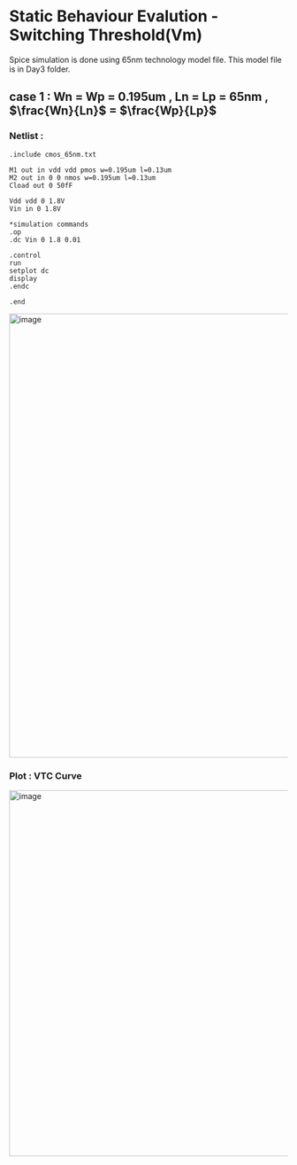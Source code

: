 # Static Behaviour Evalution - Switching Threshold(Vm)

Spice simulation is done using 65nm technology model file. This model file is in Day3 folder.

## case 1 : Wn = Wp = 0.195um , Ln = Lp = 65nm ,  $\frac{Wn}{Ln}$ = $\frac{Wp}{Lp}$ 

### Netlist : 
```
.include cmos_65nm.txt

M1 out in vdd vdd pmos w=0.195um l=0.13um
M2 out in 0 0 nmos w=0.195um l=0.13um
Cload out 0 50fF

Vdd vdd 0 1.8V
Vin in 0 1.8V

*simulation commands
.op
.dc Vin 0 1.8 0.01

.control
run
setplot dc
display
.endc

.end
```
<img width="942" height="802" alt="image" src="https://github.com/user-attachments/assets/b904853b-075d-434e-b880-5d0774b7799e" />

### Plot : VTC Curve 

<img width="633" height="661" alt="image" src="https://github.com/user-attachments/assets/6dc634f0-ed3e-449c-b0f1-f09b556e3be6" />

